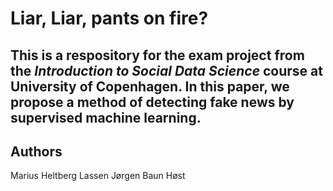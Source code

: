 # Liar, Liar, pants on fire?
This is a respository for the exam project from the *Introduction to Social Data Science* course at University of Copenhagen. In this paper, we propose a method of detecting fake news by supervised machine learning. 
---
## Authors
Marius Heltberg Lassen
Jørgen Baun Høst